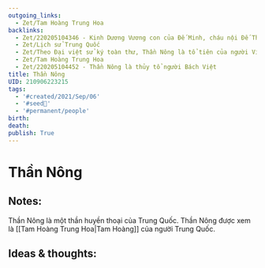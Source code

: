 ```yaml
---
outgoing_links:
  - Zet/Tam Hoàng Trung Hoa
backlinks:
  - Zet/220205104346 - Kinh Dương Vương con của Đế Minh, cháu nội Đế Thừa, chắt của Thần Nông
  - Zet/Lịch sử Trung Quốc
  - Zet/Theo Đại việt sử ký toàn thư, Thần Nông là tổ tiên của người Việt
  - Zet/Tam Hoàng Trung Hoa
  - Zet/220205104452 - Thần Nông là thủy tổ người Bách Việt
title: Thần Nông
UID: 210906223215
tags:
  - '#created/2021/Sep/06'
  - '#seed🥜'
  - '#permanent/people'
birth: 
death: 
publish: True
---
```

# Thần Nông

## Notes:
Thần Nông là một thần huyền thoại của Trung Quốc.
Thần Nông được xem là [[Tam Hoàng Trung Hoa|Tam Hoàng]] của người Trung Quốc.


## Ideas & thoughts:
